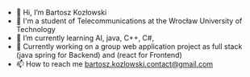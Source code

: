 - 👋 Hi, I’m Bartosz Kozłowski
- 👀 I'm a student of Telecommunications at the Wrocław University of Technology
- 🌱 I’m currently learning AI, java, C++, C#,
- 💞️ Currently working on a group web application project as full stack (java spring for Backend) and (react for Frontend)
- 📫 How to reach me bartosz.kozlowski.contact@gmail.com
